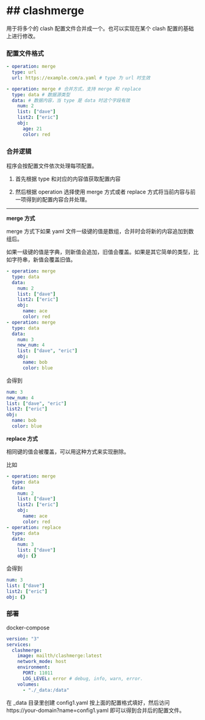 # ## clashmerge

用于将多个的 clash 配置文件合并成一个。也可以实现在某个 clash 配置的基础上进行修改。



### 配置文件格式

```yaml
- operation: merge
  type: url
  url: https://example.com/a.yaml # type 为 url 时生效

- operation: merge # 合并方式，支持 merge 和 replace
  type: data # 数据源类型
  data: # 数据内容，当 type 是 data 时这个字段有效
    num: 2
    list: ["dave"]
    list2: ["eric"]
    obj:
      age: 21
      color: red


```

### 合并逻辑

程序会按配置文件依次处理每项配置。

1. 首先根据 type 和对应的内容值获取配置内容

2. 然后根据 operation 选择使用 merge 方式或者 replace 方式将当前内容与前一项得到的配置内容合并处理。

****

**merge 方式**

merge 方式下如果 yaml 文件一级键的值是数组，合并时会将新的内容追加到数组后。

如果一级键的值是字典，则新值会追加，旧值会覆盖。如果是其它简单的类型，比如字符串，新值会覆盖旧值。

```yaml
- operation: merge 
  type: data 
  data: 
    num: 2
    list: ["dave"]
    list2: ["eric"]
    obj:
      name: ace
      color: red
- operation: merge
  type: data
  data: 
    num: 3
    new_num: 4
    list: ["dave", "eric"]
    obj:
      name: bob
      color: blue
```

会得到

```yaml
num: 3
new_num: 4
list: ["dave", "eric"]
list2: ["eric"]
obj:
  name: bob
  color: blue
```

**replace 方式**

相同键的值会被覆盖，可以用这种方式来实现删除。

比如

```yaml
- operation: merge 
  type: data 
  data: 
    num: 2
    list: ["dave"]
    list2: ["eric"]
    obj:
      name: ace
      color: red
- operation: replace
  type: data
  data: 
    num: 3
    list: ["dave"]
    obj: {}
```

会得到

```yaml
num: 3
list: ["dave"]
list2: ["eric"]
obj: {}
```

### 部署

docker-compose

```yaml
version: "3"
services:
  clashmerge:
    image: mailth/clashmerge:latest
    network_mode: host
    environment:
      PORT: 11011
      LOG_LEVEL: error # debug, info, warn, error.
    volumes:
      - "./_data:/data"
```

在 _data 目录里创建 config1.yaml 按上面的配置格式填好，然后访问 https://your-domain?name=config1.yaml 即可以得到合并后的配置文件。

